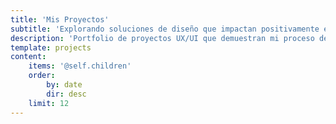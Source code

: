 ```yaml
---
title: 'Mis Proyectos'
subtitle: 'Explorando soluciones de diseño que impactan positivamente en la experiencia del usuario'
description: 'Portfolio de proyectos UX/UI que demuestran mi proceso de diseño centrado en el usuario'
template: projects
content:
    items: '@self.children'
    order:
        by: date
        dir: desc
    limit: 12
---
```


